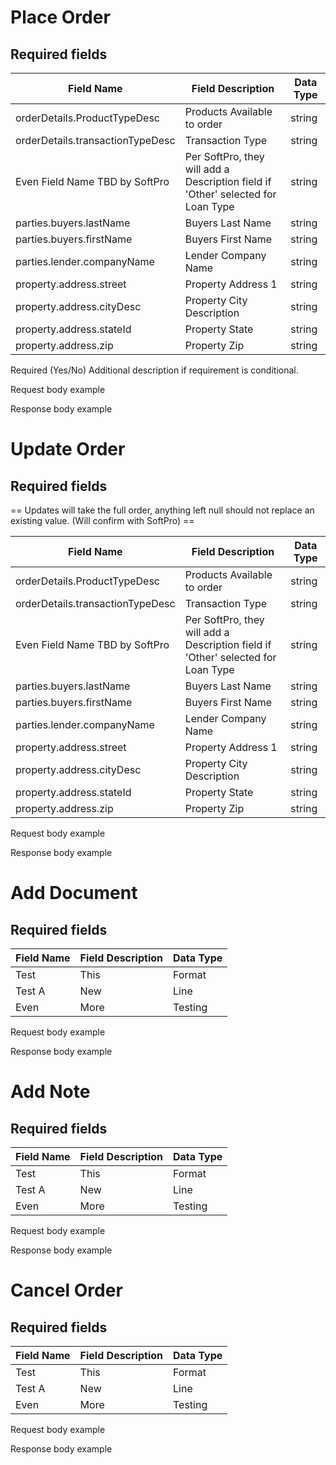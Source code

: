 # Place Order

## Required fields

| Field Name | Field Description | Data Type |
|---|---|---|
| orderDetails.ProductTypeDesc | Products Available to order | string |
| orderDetails.transactionTypeDesc | Transaction Type | string |
| Even Field Name TBD by SoftPro | Per SoftPro, they will add a Description field if 'Other' selected for Loan Type | string |
| parties.buyers.lastName | Buyers Last Name | string |
| parties.buyers.firstName | Buyers First Name | string |
| parties.lender.companyName | Lender Company Name | string |
| property.address.street | Property Address 1 | string |
| property.address.cityDesc | Property City Description | string |
| property.address.stateId | Property State | string |
| property.address.zip | Property Zip | string |

Required (Yes/No) Additional description if requirement is conditional.

Request body example

Response body example

# Update Order

## Required fields

== Updates will take the full order, anything left null should not replace an existing value.  (Will confirm with SoftPro) ==

| Field Name | Field Description | Data Type |
|---|---|---|
| orderDetails.ProductTypeDesc | Products Available to order | string |
| orderDetails.transactionTypeDesc | Transaction Type | string |
| Even Field Name TBD by SoftPro | Per SoftPro, they will add a Description field if 'Other' selected for Loan Type | string |
| parties.buyers.lastName | Buyers Last Name | string |
| parties.buyers.firstName | Buyers First Name | string |
| parties.lender.companyName | Lender Company Name | string |
| property.address.street | Property Address 1 | string |
| property.address.cityDesc | Property City Description | string |
| property.address.stateId | Property State | string |
| property.address.zip | Property Zip | string |



Request body example

Response body example

# Add Document

## Required fields

| Field Name | Field Description | Data Type |
|---|---|---|
| Test | This | Format |
| Test A | New | Line |
| Even | More | Testing |

Request body example

Response body example

# Add Note

## Required fields

| Field Name | Field Description | Data Type |
|---|---|---|
| Test | This | Format |
| Test A | New | Line |
| Even | More | Testing |

Request body example

Response body example

# Cancel Order

## Required fields

| Field Name | Field Description | Data Type |
|---|---|---|
| Test | This | Format |
| Test A | New | Line |
| Even | More | Testing |

Request body example

Response body example